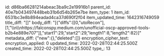 id: d86ba66281214abeac3ba9c2e19916b1
parent_id: 40e7b043497448beb31b6d54b265e7be
item_type: 1
item_id: 6531bc3e8b894eadad4ca37d690f2f04
item_updated_time: 1642316749059
title_diff: "[]"
body_diff: "[{\"diffs\":[[0,\"utoRecon\"],[1,\"\\\n\\\nhttps://falconspy.medium.com/unofficial-oscp-approved-tools-b2b4e889e707\"]],\"start1\":29,\"start2\":29,\"length1\":8,\"length2\":82}]"
metadata_diff: {"new":{},"deleted":[]}
encryption_cipher_text: 
encryption_applied: 0
updated_time: 2022-02-28T02:44:25.500Z
created_time: 2022-02-28T02:44:25.500Z
type_: 13